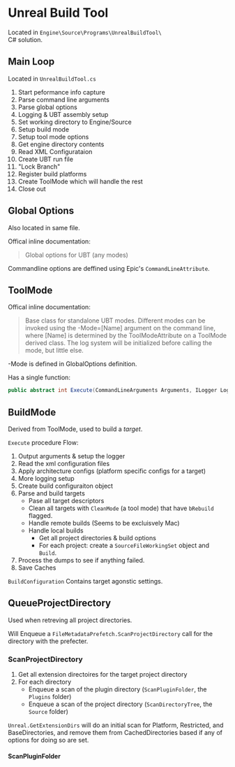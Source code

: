 # Unreal Build Tool

Located in `Engine\Source\Programs\UnrealBuildTool\`  
C# solution.

## Main Loop

Located in `UnrealBuildTool.cs`

1. Start peformance info capture
2. Parse command line arguments
3. Parse global options
4. Logging & UBT assembly setup
5. Set working directory to Engine/Source
6. Setup build mode
7. Setup tool mode options
8. Get engine directory contents
9. Read XML Configurataion
10. Create UBT run file
11. "Lock Branch"
12. Register build platforms
13. Create ToolMode which will handle the rest
14. Close out

## Global Options

Also located in same file.

Offical inline documentation:  
> Global options for UBT (any modes)

Commandline options are deffined using Epic's `CommandLineAttribute`.

## ToolMode

Offical inline documentation:  
> Base class for standalone UBT modes. Different modes can be invoked using the -Mode=[Name] argument on the command line, where [Name] is determined by the ToolModeAttribute on a ToolMode derived class. The log system will be initialized before calling the mode, but little else.

-Mode is defined in GlobalOptions definition. 

Has a single function:

```csharp
public abstract int Execute(CommandLineArguments Arguments, ILogger Logger);
```

## BuildMode

Derived from ToolMode, used to build a *target*.

`Execute` procedure Flow:

1. Output arguments & setup the logger
2. Read the xml configuration files
3. Apply architecture configs (platform specific configs for a target)
4. More logging setup
5. Create build configuraiton object
6. Parse and build targets
    - Pase all target descriptors
    - Clean all targets with `CleanMode` (a tool mode) that have `bRebuild` flagged.
    - Handle remote builds (Seems to be excluisvely Mac)
    - Handle local builds
       - Get all project directories & build options
       - For each project: create a `SourceFileWorkingSet` object and `Build`.
7. Process the dumps to see if anything failed.
8. Save Caches

`BuildConfiguration` Contains target agonstic settings.



## QueueProjectDirectory

Used when retreving all project directories.

Will Enqueue a `FileMetadataPrefetch.ScanProjectDirectory` call for the directory with the prefecter.


### ScanProjectDirectory

1. Get all extension directoires for the target project directory
2. For each directory
    - Enqueue a scan of the plugin directory (`ScanPluginFolder`, the `Plugins` folder)
    - Enqueue a scan of the project directory (`ScanDirectoryTree`, the `Source` folder)

`Unreal.GetExtensionDirs` will do an initial scan for Platform, Restricted, and BaseDirectories, and remove them from CachedDirectories based if any of options for doing so are set.

#### ScanPluginFolder


